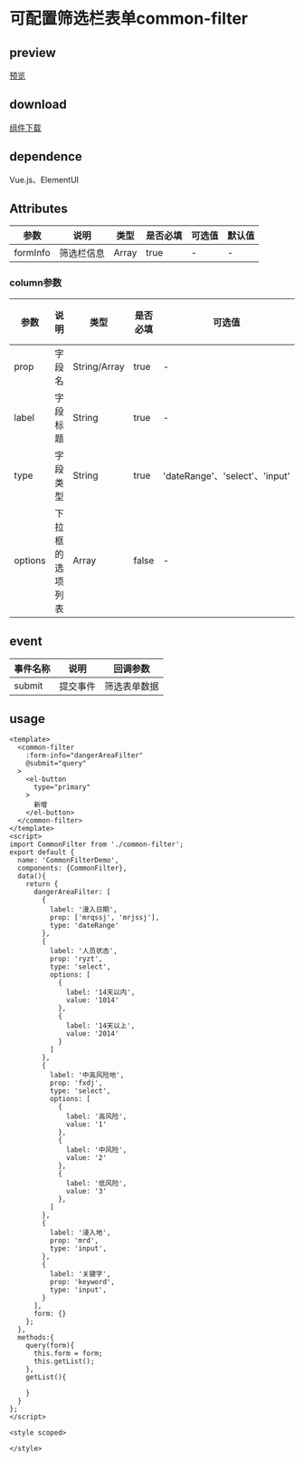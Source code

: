 # 可配置筛选栏表单common-filter
## preview
[预览](./index.html#/components/common-filter)
## download
[组件下载](./components/common-filter.zip)
## dependence
Vue.js、ElementUI

## Attributes
| 参数 |	说明 |类型 |是否必填	| 可选值 | 默认值 |
| ---- | ---- |---- | ----   |----  |  --- |
| formInfo | 筛选栏信息 | Array | true | -  |  - |
### column参数
| 参数 |	说明 |类型 |是否必填	| 可选值 | 默认值 |
| ---- | ---- |---- | ----   |----  |  --- |
| prop | 字段名 | String/Array | true | -  |  - |
| label | 字段标题 | String | true | -  |  - |
| type | 字段类型 | String | true | 'dateRange'、'select'、'input'  |  - |
| options | 下拉框的选项列表 | Array | false | -  |  - |
## event
| 事件名称 |	说明 |回调参数 |
| ---- | ---- |---- |
| submit | 提交事件 | 筛选表单数据 | 
## usage
```
<template>
  <common-filter
    :form-info="dangerAreaFilter"
    @submit="query"
  >
    <el-button
      type="primary"
    >
      新增
    </el-button>
  </common-filter>
</template>
<script>
import CommonFilter from './common-filter';
export default {
  name: 'CommonFilterDemo',
  components: {CommonFilter},
  data(){
    return {
      dangerAreaFilter: [
        {
          label: '漫入日期',
          prop: ['mrqssj', 'mrjssj'],
          type: 'dateRange'
        },
        {
          label: '人员状态',
          prop: 'ryzt',
          type: 'select',
          options: [
            {
              label: '14天以内',
              value: '1014'
            },
            {
              label: '14天以上',
              value: '2014'
            }
          ]
        },
        {
          label: '中高风险地',
          prop: 'fxdj',
          type: 'select',
          options: [
            {
              label: '高风险',
              value: '1'
            },
            {
              label: '中风险',
              value: '2'
            },
            {
              label: '低风险',
              value: '3'
            },
          ]
        },
        {
          label: '浸入地',
          prop: 'mrd',
          type: 'input',
        },
        {
          label: '关键字',
          prop: 'keyword',
          type: 'input',
        }
      ],
      form: {}
    };
  },
  methods:{
    query(form){
      this.form = form;
      this.getList();
    },
    getList(){

    }
  }
};
</script>

<style scoped>

</style>

```
